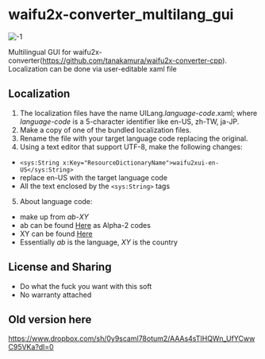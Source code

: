 # waifu2x-converter_multilang_gui
![-1](https://user-images.githubusercontent.com/16046279/35208386-8999b7ce-ff8b-11e7-86fa-7e26486416b1.png)

Multilingual GUI for waifu2x-converter(https://github.com/tanakamura/waifu2x-converter-cpp). Localization can be done via user-editable xaml file

## Localization
1. The localization files have the name UILang._language-code_.xaml; where _language-code_ is a 5-character identifier like en-US, zh-TW, ja-JP.
2. Make a copy of one of the bundled localization files.
3. Rename the file with your target language code replacing the original.
4. Using a text editor that support UTF-8, make the following changes:
  * ```<sys:String x:Key="ResourceDictionaryName">waifu2xui-en-US</sys:String>```
  * replace en-US with the target language code
  * All the text enclosed by the ```<sys:String>``` tags
5. About language code:
  * make up from _ab_-_XY_
  * ab can be found [Here](http://www.loc.gov/standards/iso639-2/php/langcodes-search.php) as Alpha-2 codes
  * XY can be found [Here](https://www.iso.org/obp/ui/#search)
  * Essentially _ab_ is the language, _XY_ is the country
  
## License and Sharing
* Do what the fuck you want with this soft
* No warranty attached

## Old version here
https://www.dropbox.com/sh/0y9scaml78otum2/AAAs4sTIHQWn_UfYCwwC95VKa?dl=0

